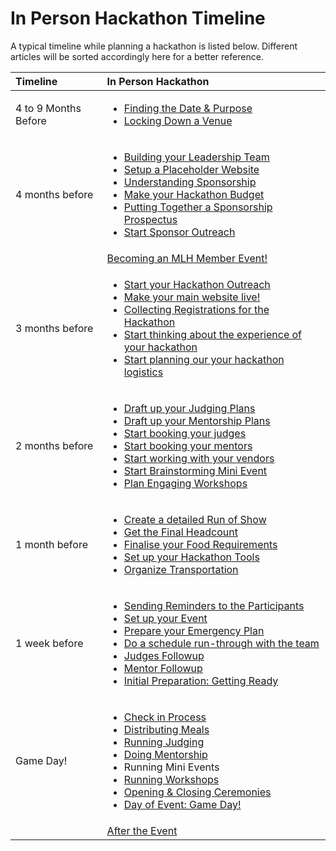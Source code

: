 # In Person Hackathon Timeline

A typical timeline while planning a hackathon is listed below. Different articles will be sorted accordingly here for a better reference.

<table>
  <thead>
    <tr>
      <th style="text-align:left">Timeline</th>
      <th style="text-align:left">In Person Hackathon</th>
    </tr>
  </thead>
  <tbody>
    <tr>
      <td style="text-align:left">4 to 9 Months Before</td>
      <td style="text-align:left">
        <ul>
          <li><a href="writing-a-mission-statement-event-purpose.md">Finding the Date &amp; Purpose</a>
          </li>
          <li><a href="locking-down-a-venue-and-date.md">Locking Down a Venue</a>
          </li>
        </ul>
      </td>
    </tr>
    <tr>
      <td style="text-align:left">4 months before</td>
      <td style="text-align:left">
        <ul>
          <li><a href="build-your-leadership-team.md">Building your Leadership Team</a>
          </li>
          <li><a href="putting-together-your-hackathon-website/set-up-a-placeholder-website.md">Setup a Placeholder Website</a>
          </li>
          <li><a href="getting-sponsorship/introduction-to-fundraising.md">Understanding Sponsorship</a>
          </li>
          <li><a href="getting-sponsorship/budgeting-your-hackathon.md">Make your Hackathon Budget</a>
          </li>
          <li><a href="../digital-hackathons/getting-sponsorship/put-together-a-sponsorship-prospectus.md">Putting Together a Sponsorship Prospectus</a>
          </li>
          <li><a href="getting-sponsorship/mlh-tips.md">Start Sponsor Outreach</a>
          </li>
        </ul>
      </td>
    </tr>
    <tr>
      <td style="text-align:left"></td>
      <td style="text-align:left"><a href="https://mlh.io/event-membership">Becoming an MLH Member Event!</a>
      </td>
    </tr>
    <tr>
      <td style="text-align:left">3 months before</td>
      <td style="text-align:left">
        <ul>
          <li><a href="../digital-hackathons/marketing-your-event/">Start your Hackathon Outreach</a>
          </li>
          <li><a href="putting-together-your-hackathon-website/updating-website-with-day-of-information.md">Make your main website live!</a>
          </li>
          <li><a href="../digital-hackathons/managing-registrations/">Collecting Registrations for the Hackathon</a>
          </li>
          <li><a href="hacker-experience/">Start thinking about the experience of your hackathon</a>
          </li>
          <li><a href="event-logistics/">Start planning our your hackathon logistics</a>
          </li>
        </ul>
      </td>
    </tr>
    <tr>
      <td style="text-align:left">2 months before</td>
      <td style="text-align:left">
        <ul>
          <li><a href="judging-and-submissions/draft-up-a-judging-plan.md">Draft up your Judging Plans</a>
          </li>
          <li><a href="judging/drafting-a-mentorship-plan.md">Draft up your Mentorship Plans</a>
          </li>
          <li><a href="judging-and-submissions/communication-and-recruiting-judges/">Start booking your judges</a>
          </li>
          <li><a href="judging/communication-and-recruiting-mentors/">Start booking your mentors</a>
          </li>
          <li><a href="event-logistics/how-to-coordinate-with-vendors/">Start working with your vendors</a>
          </li>
          <li><a href="hacker-experience/how-to-brainstorm-events.md">Start Brainstorming Mini Event</a>
          </li>
          <li><a href="hacker-experience/plan-engaging-workshops.md">Plan Engaging Workshops</a>
          </li>
        </ul>
      </td>
    </tr>
    <tr>
      <td style="text-align:left">1 month before</td>
      <td style="text-align:left">
        <ul>
          <li><a href="creating-your-hackathon-schedule/creating-a-detailed-run-of-show.md">Create a detailed Run of Show</a>
          </li>
          <li><a href="managing-registrations/get-final-headcount.md">Get the Final Headcount</a>
          </li>
          <li><a href="event-logistics/how-to-coordinate-with-vendors/working-with-food-vendors.md">Finalise your Food Requirements</a>
          </li>
          <li><a href="event-logistics/choose-a-day-of-communication-tool.md">Set up your Hackathon Tools</a>
          </li>
          <li><a href="event-logistics/how-to-coordinate-with-vendors/organize-transportation.md">Organize Transportation</a>
          </li>
        </ul>
      </td>
    </tr>
    <tr>
      <td style="text-align:left">1 week before</td>
      <td style="text-align:left">
        <ul>
          <li><a href="managing-registrations/sending-reminders.md">Sending Reminders to the Participants</a>
          </li>
          <li><a href="event-logistics/setup-your-event.md">Set up your Event</a>
          </li>
          <li><a href="event-logistics/prepare-your-emergency-plan.md">Prepare your Emergency Plan</a>
          </li>
          <li><a href="creating-your-hackathon-schedule/do-a-run-through-with-the-team.md">Do a schedule run-through with the team</a>
          </li>
          <li><a href="judging-and-submissions/communication-and-recruiting-judges/week-of-following-up-with-your-mentors-and-judges.md">Judges Followup</a>
          </li>
          <li><a href="judging/communication-and-recruiting-mentors/week-of-following-up-with-your-mentors.md">Mentor Followup</a>
          </li>
          <li><a href="initial-preparation-getting-ready.md">Initial Preparation: Getting Ready</a>
          </li>
        </ul>
      </td>
    </tr>
    <tr>
      <td style="text-align:left">Game Day!</td>
      <td style="text-align:left">
        <ul>
          <li><a href="managing-registrations/check-in-process.md">Check in Process</a>
          </li>
          <li><a href="event-logistics/distributing-meals.md">Distributing Meals</a>
          </li>
          <li><a href="judging-and-submissions/communication-and-recruiting-judges/day-of-running-judging.md">Running Judging</a>
          </li>
          <li><a href="judging/communication-and-recruiting-mentors/day-of-doing-mentorship.md">Doing Mentorship</a>
          </li>
          <li>Running Mini Events</li>
          <li><a href="hacker-experience/running-your-workshops.md">Running Workshops</a>
          </li>
          <li><a href="hacker-experience/design-an-opening-ceremony.md">Opening &amp; Closing Ceremonies</a>
          </li>
          <li><a href="game-day-day-of-event.md">Day of Event: Game Day!</a>
          </li>
        </ul>
      </td>
    </tr>
    <tr>
      <td style="text-align:left"></td>
      <td style="text-align:left"><a href="after-the-event.md">After the Event</a>
      </td>
    </tr>
  </tbody>
</table>

